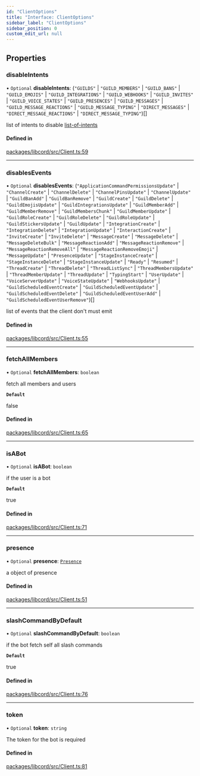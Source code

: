 ```yaml
---
id: "ClientOptions"
title: "Interface: ClientOptions"
sidebar_label: "ClientOptions"
sidebar_position: 0
custom_edit_url: null
---
```


## Properties

### disableIntents

• `Optional` **disableIntents**: (``"GUILDS"`` \| ``"GUILD_MEMBERS"`` \| ``"GUILD_BANS"`` \| ``"GUILD_EMOJIS"`` \| ``"GUILD_INTEGRATIONS"`` \| ``"GUILD_WEBHOOKS"`` \| ``"GUILD_INVITES"`` \| ``"GUILD_VOICE_STATES"`` \| ``"GUILD_PRESENCES"`` \| ``"GUILD_MESSAGES"`` \| ``"GUILD_MESSAGE_REACTIONS"`` \| ``"GUILD_MESSAGE_TYPING"`` \| ``"DIRECT_MESSAGES"`` \| ``"DIRECT_MESSAGE_REACTIONS"`` \| ``"DIRECT_MESSAGE_TYPING"``)[]

list of intents to disable [list-of-intents](https://discord.com/developers/docs/topics/gateway#list-of-intents)

#### Defined in

[packages/libcord/src/Client.ts:59](https://github.com/Libcord/libcord/blob/60a6e24/packages/libcord/src/Client.ts#L59)

___

### disablesEvents

• `Optional` **disablesEvents**: (``"ApplicationCommandPermissionsUpdate"`` \| ``"ChannelCreate"`` \| ``"ChannelDelete"`` \| ``"ChannelPinsUpdate"`` \| ``"ChannelUpdate"`` \| ``"GuildBanAdd"`` \| ``"GuildBanRemove"`` \| ``"GuildCreate"`` \| ``"GuildDelete"`` \| ``"GuildEmojisUpdate"`` \| ``"GuildIntegrationsUpdate"`` \| ``"GuildMemberAdd"`` \| ``"GuildMemberRemove"`` \| ``"GuildMembersChunk"`` \| ``"GuildMemberUpdate"`` \| ``"GuildRoleCreate"`` \| ``"GuildRoleDelete"`` \| ``"GuildRoleUpdate"`` \| ``"GuildStickersUpdate"`` \| ``"GuildUpdate"`` \| ``"IntegrationCreate"`` \| ``"IntegrationDelete"`` \| ``"IntegrationUpdate"`` \| ``"InteractionCreate"`` \| ``"InviteCreate"`` \| ``"InviteDelete"`` \| ``"MessageCreate"`` \| ``"MessageDelete"`` \| ``"MessageDeleteBulk"`` \| ``"MessageReactionAdd"`` \| ``"MessageReactionRemove"`` \| ``"MessageReactionRemoveAll"`` \| ``"MessageReactionRemoveEmoji"`` \| ``"MessageUpdate"`` \| ``"PresenceUpdate"`` \| ``"StageInstanceCreate"`` \| ``"StageInstanceDelete"`` \| ``"StageInstanceUpdate"`` \| ``"Ready"`` \| ``"Resumed"`` \| ``"ThreadCreate"`` \| ``"ThreadDelete"`` \| ``"ThreadListSync"`` \| ``"ThreadMembersUpdate"`` \| ``"ThreadMemberUpdate"`` \| ``"ThreadUpdate"`` \| ``"TypingStart"`` \| ``"UserUpdate"`` \| ``"VoiceServerUpdate"`` \| ``"VoiceStateUpdate"`` \| ``"WebhooksUpdate"`` \| ``"GuildScheduledEventCreate"`` \| ``"GuildScheduledEventUpdate"`` \| ``"GuildScheduledEventDelete"`` \| ``"GuildScheduledEventUserAdd"`` \| ``"GuildScheduledEventUserRemove"``)[]

list of events that the client don't must emit

#### Defined in

[packages/libcord/src/Client.ts:55](https://github.com/Libcord/libcord/blob/60a6e24/packages/libcord/src/Client.ts#L55)

___

### fetchAllMembers

• `Optional` **fetchAllMembers**: `boolean`

fetch all members and users

**`Default`**

false

#### Defined in

[packages/libcord/src/Client.ts:65](https://github.com/Libcord/libcord/blob/60a6e24/packages/libcord/src/Client.ts#L65)

___

### isABot

• `Optional` **isABot**: `boolean`

if the user is a bot

**`Default`**

true

#### Defined in

[packages/libcord/src/Client.ts:71](https://github.com/Libcord/libcord/blob/60a6e24/packages/libcord/src/Client.ts#L71)

___

### presence

• `Optional` **presence**: [`Presence`](Presence.md)

a object of presence

#### Defined in

[packages/libcord/src/Client.ts:51](https://github.com/Libcord/libcord/blob/60a6e24/packages/libcord/src/Client.ts#L51)

___

### slashCommandByDefault

• `Optional` **slashCommandByDefault**: `boolean`

if the bot fetch self all slash commands

**`Default`**

true

#### Defined in

[packages/libcord/src/Client.ts:76](https://github.com/Libcord/libcord/blob/60a6e24/packages/libcord/src/Client.ts#L76)

___

### token

• `Optional` **token**: `string`

The token for the bot is required

#### Defined in

[packages/libcord/src/Client.ts:81](https://github.com/Libcord/libcord/blob/60a6e24/packages/libcord/src/Client.ts#L81)
